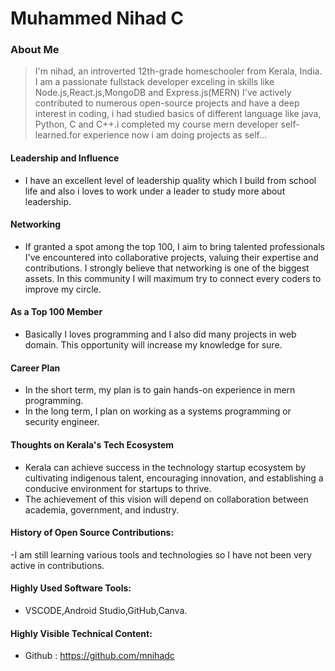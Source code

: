 # Muhammed Nihad C

### About Me

> I'm nihad, an introverted 12th-grade homeschooler from Kerala, India.  I am a passionate fullstack developer exceling in skills like Node.js,React.js,MongoDB and Express.js(MERN) I've actively contributed to numerous open-source projects and have a deep interest in coding, i had studied basics of different language like java, Python, C and C++.i completed my course mern developer self-learned.for experience now i am doing projects as self... 

#### Leadership and Influence

- I have an excellent level of leadership quality which I build from school life and also i loves to work under a leader to study more about leadership.

#### Networking

- If granted a spot among the top 100, I aim to bring talented professionals I've encountered into collaborative projects, valuing their expertise and contributions.
   I strongly believe that networking is one of the biggest
assets. In this community I will maximum try to connect 
every coders to improve my circle.
 
#### As a Top 100 Member

- Basically I loves programming and I also did many projects in web domain. This opportunity will increase my knowledge for sure.

#### Career Plan

- In the short term, my plan is to gain hands-on experience  in mern programming.
- In the long term, I plan on working as a systems programming or security engineer.

#### Thoughts on Kerala's Tech Ecosystem

- Kerala can achieve success in the technology startup ecosystem by cultivating indigenous talent, encouraging innovation, and establishing a conducive environment for startups to thrive.
- The achievement of this vision will depend on collaboration between academia, government, and industry.

#### History of Open Source Contributions:

-I am still learning various tools and technologies so I have not been very active in contributions.

#### Highly Used Software Tools:

- VSCODE,Android Studio,GitHub,Canva.

#### Highly Visible Technical Content:

- Github : https://github.com/mnihadc

